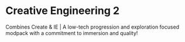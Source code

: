 # Creative Engineering 2
Combines Create &amp; IE | A low-tech progression and exploration focused modpack with a commitment to immersion and quality!
